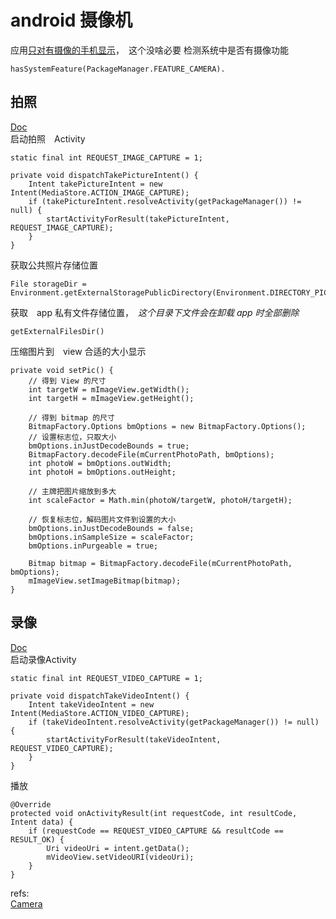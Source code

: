 # android 摄像机　
应用[只对有摄像的手机显示][1]，　这个没啥必要
检测系统中是否有摄像功能　

	hasSystemFeature(PackageManager.FEATURE_CAMERA).

## 拍照
[Doc][1]  
启动拍照　Activity

	static final int REQUEST_IMAGE_CAPTURE = 1;

	private void dispatchTakePictureIntent() {
	    Intent takePictureIntent = new Intent(MediaStore.ACTION_IMAGE_CAPTURE);
	    if (takePictureIntent.resolveActivity(getPackageManager()) != null) {
	        startActivityForResult(takePictureIntent, REQUEST_IMAGE_CAPTURE);
	    }
	}
获取公共照片存储位置

	File storageDir = Environment.getExternalStoragePublicDirectory(Environment.DIRECTORY_PICTURES);
获取　app 私有文件存储位置，　*这个目录下文件会在卸载 app 时全部删除*

	getExternalFilesDir()

压缩图片到　view 合适的大小显示

	private void setPic() {
	    // 得到 View 的尺寸
	    int targetW = mImageView.getWidth();
	    int targetH = mImageView.getHeight();

	    // 得到 bitmap 的尺寸
	    BitmapFactory.Options bmOptions = new BitmapFactory.Options();
	    // 设置标志位，只取大小
	    bmOptions.inJustDecodeBounds = true;
	    BitmapFactory.decodeFile(mCurrentPhotoPath, bmOptions);
	    int photoW = bmOptions.outWidth;
	    int photoH = bmOptions.outHeight;

	    // 主牌把图片缩放到多大
	    int scaleFactor = Math.min(photoW/targetW, photoH/targetH);

	    // 恢复标志位，解码图片文件到设置的大小　
	    bmOptions.inJustDecodeBounds = false;
	    bmOptions.inSampleSize = scaleFactor;
	    bmOptions.inPurgeable = true;

	    Bitmap bitmap = BitmapFactory.decodeFile(mCurrentPhotoPath, bmOptions);
	    mImageView.setImageBitmap(bitmap);
	}

## 录像
[Doc][2]  
启动录像Activity

	static final int REQUEST_VIDEO_CAPTURE = 1;

	private void dispatchTakeVideoIntent() {
	    Intent takeVideoIntent = new Intent(MediaStore.ACTION_VIDEO_CAPTURE);
	    if (takeVideoIntent.resolveActivity(getPackageManager()) != null) {
	        startActivityForResult(takeVideoIntent, REQUEST_VIDEO_CAPTURE);
	    }
	}
播放

	@Override
	protected void onActivityResult(int requestCode, int resultCode, Intent data) {
	    if (requestCode == REQUEST_VIDEO_CAPTURE && resultCode == RESULT_OK) {
	        Uri videoUri = intent.getData();
	        mVideoView.setVideoURI(videoUri);
	    }
	}



refs:  
[Camera][1]  


[1]: http://developer.android.com/training/camera/photobasics.html
[2]: http://developer.android.com/training/camera/videobasics.html